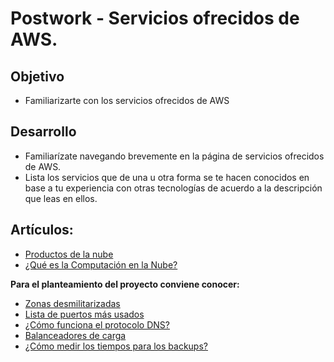 # Postwork - Servicios ofrecidos de AWS.

## Objetivo

* Familiarizarte con los servicios ofrecidos de AWS

## Desarrollo

* Familiarízate navegando brevemente en la página de servicios ofrecidos de AWS.
* Lista los servicios que de una u otra forma se te hacen conocidos en base a tu experiencia con otras tecnologías de acuerdo a la descripción que leas en ellos.

## Artículos: 

+ [Productos de la nube](https://aws.amazon.com/es/products/)
+ [¿Qué es la Computación en la Nube?](https://www.youtube.com/watch?v=IciVhWQ8npw&list=PL9T-KKyKXNCmOnsFmS_aWCmvMvd3HCB7b&ab_channel=YoelvisMulen%7Bcode%7D)

**Para el planteamiento del proyecto conviene conocer:**

+ [Zonas desmilitarizadas](https://es.wikipedia.org/wiki/Zona_desmilitarizada_(informática))
+ [Lista de puertos más usados](https://docs.opencloud.cl/tutoriales/servidores/lista-de-puertos-mas-comunmente-utilizados.html)
+ [¿Cómo funciona el protocolo DNS?](https://www.verisign.com/es_LA/website-presence/online/how-dns-works/index.xhtml)
+ [Balanceadores de carga‌](https://www.nginx.com/resources/glossary/load-balancing/)
+ [¿Cómo medir los tiempos para los backups?](https://www.itsafer.com/que-es-el-rto-y-el-rpo-en-un-plan-de-recuperacion-de-desastres-drp/)
